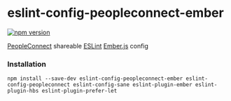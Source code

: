 # eslint-config-peopleconnect-ember

[![npm version](https://badge.fury.io/js/eslint-config-peopleconnect-ember.svg)](https://badge.fury.io/js/eslint-config-peopleconnect-ember)

[PeopleConnect](http://peopleconnect.us/) shareable [ESLint](https://eslint.org/) [Ember.js](https://www.emberjs.com/) config

### Installation

```
npm install --save-dev eslint-config-peopleconnect-ember eslint-config-peopleconnect eslint-config-sane eslint-plugin-ember eslint-plugin-hbs eslint-plugin-prefer-let
```
